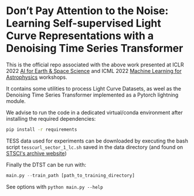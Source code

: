 # Don’t Pay Attention to the Noise: Learning Self-supervised Light Curve Representations with a Denoising Time Series Transformer

This is the official repo associated with the above work presented at ICLR 2022 [AI for Earth & Space Science](https://ai4earthscience.github.io/iclr-2022-workshop/accepted) and ICML 2022 [Machine Learning for Astrophysics](https://ml4astro.github.io/icml2022/) workshops.

It contains some utilities to process Light Curve Datasets, as weel as the Denoising Time Series Transformer implemented as a Pytorch lightning module.

We advise to run the code in a dedicated virtual/conda environment after installing the required dependencies:

```bash
pip install -r requirements
```

TESS data used for experiments can be downloaded by executing the bash script ```tesscurl_sector_1_lc.sh``` saved in the data directory (and found on [STSCI's archive website](https://archive.stsci.edu/tess/bulk_downloads/bulk_downloads_ffi-tp-lc-dv.html))

Finally the DTST can be run with:
```python 
main.py --train_path [path_to_training_directory]
```
See options with ```python main.py --help```